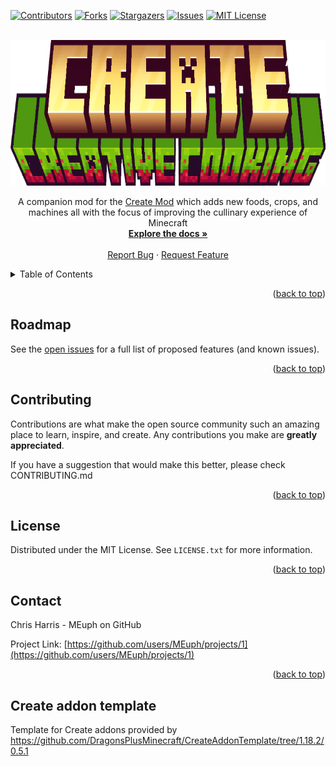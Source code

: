 <!-- Improved compatibility of back to top link: See: https://github.com/othneildrew/Best-README-Template/pull/73 -->
<a name="readme-top"></a>
<!--
*** Thanks for checking out the Best-README-Template. If you have a suggestion
*** that would make this better, please fork the repo and create a pull request
*** or simply open an issue with the tag "enhancement".
*** Don't forget to give the project a star!
*** Thanks again! Now go create something AMAZING! :D
-->



<!-- PROJECT SHIELDS -->
<!--
*** I'm using markdown "reference style" links for readability.
*** Reference links are enclosed in brackets [ ] instead of parentheses ( ).
*** See the bottom of this document for the declaration of the reference variables
*** for contributors-url, forks-url, etc. This is an optional, concise syntax you may use.
*** https://www.markdownguide.org/basic-syntax/#reference-style-links
-->
[![Contributors][contributors-shield]][contributors-url]
[![Forks][forks-shield]][forks-url]
[![Stargazers][stars-shield]][stars-url]
[![Issues][issues-shield]][issues-url]
[![MIT License][license-shield]][license-url]



<!-- PROJECT LOGO -->
<br />
<div align="center">
  <a href="https://github.com/MEuph/creative-cooking">
    <img src="src/main/resources/icon.png" alt="Logo" width="817" height="233">
  </a>
  <p align="center">
    A companion mod for the <a href="https://github.com/Creators-of-Create/Create">Create Mod</a> which adds new foods, crops, and machines all with the focus of improving the cullinary experience of Minecraft
    <br />
    <a href="https://github.com/MEuph/creative-cooking"><strong>Explore the docs »</strong></a>
    <br />
    <br />
    <a href="https://github.com/MEuph/creative-cooking/issues">Report Bug</a>
    ·
    <a href="https://github.com/MEuph/creative-cooking/issues">Request Feature</a>
  </p>
</div>



<!-- TABLE OF CONTENTS -->
<details>
  <summary>Table of Contents</summary>
  <ol>
    <li><a href="#roadmap">Roadmap</a></li>
    <li><a href="#contributing">Contributing</a></li>
    <li><a href="#license">License</a></li>
    <li><a href="#contact">Contact</a></li>
  </ol>
</details>

<p align="right">(<a href="#readme-top">back to top</a>)</p>

<!-- ROADMAP -->
## Roadmap

See the [open issues](https://github.com/MEuph/creative-cooking/issues) for a full list of proposed features (and known issues).

<p align="right">(<a href="#readme-top">back to top</a>)</p>



<!-- CONTRIBUTING -->
## Contributing

Contributions are what make the open source community such an amazing place to learn, inspire, and create. Any contributions you make are **greatly appreciated**.

If you have a suggestion that would make this better, please check CONTRIBUTING.md

<p align="right">(<a href="#readme-top">back to top</a>)</p>



<!-- LICENSE -->
## License

Distributed under the MIT License. See `LICENSE.txt` for more information.

<p align="right">(<a href="#readme-top">back to top</a>)</p>

<!-- CONTACT -->
## Contact

Chris Harris - MEuph on GitHub

Project Link: [https://github.com/users/MEuph/projects/1](https://github.com/users/MEuph/projects/1)

<p align="right">(<a href="#readme-top">back to top</a>)</p>

<!-- MARKDOWN LINKS & IMAGES -->
<!-- https://www.markdownguide.org/basic-syntax/#reference-style-links -->
[contributors-shield]: https://img.shields.io/github/contributors/MEuph/creative-cooking.svg?style=for-the-badge
[contributors-url]: https://github.com/MEuph/creative-cooking/graphs/contributors
[forks-shield]: https://img.shields.io/github/forks/MEuph/creative-cooking.svg?style=for-the-badge
[forks-url]: https://github.com/MEuph/creative-cooking/network/members
[stars-shield]: https://img.shields.io/github/stars/MEuph/creative-cooking.svg?style=for-the-badge
[stars-url]: https://github.com/MEuph/creative-cooking/stargazers
[issues-shield]: https://img.shields.io/github/issues/MEuph/creative-cooking.svg?style=for-the-badge
[issues-url]: https://github.com/MEuph/creative-cooking/issues
[license-shield]: https://img.shields.io/github/license/MEuph/creative-cooking.svg?style=for-the-badge
[license-url]: https://github.com/MEuph/creative-cooking/blob/master/LICENSE.txt
[linkedin-shield]: https://img.shields.io/badge/-LinkedIn-black.svg?style=for-the-badge&logo=linkedin&colorB=555
[linkedin-url]: https://linkedin.com/in/linkedin_username
[product-screenshot]: images/screenshot.png
[Next.js]: https://img.shields.io/badge/next.js-000000?style=for-the-badge&logo=nextdotjs&logoColor=white
[Next-url]: https://nextjs.org/
[React.js]: https://img.shields.io/badge/React-20232A?style=for-the-badge&logo=react&logoColor=61DAFB
[React-url]: https://reactjs.org/
[Vue.js]: https://img.shields.io/badge/Vue.js-35495E?style=for-the-badge&logo=vuedotjs&logoColor=4FC08D
[Vue-url]: https://vuejs.org/
[Angular.io]: https://img.shields.io/badge/Angular-DD0031?style=for-the-badge&logo=angular&logoColor=white
[Angular-url]: https://angular.io/
[Svelte.dev]: https://img.shields.io/badge/Svelte-4A4A55?style=for-the-badge&logo=svelte&logoColor=FF3E00
[Svelte-url]: https://svelte.dev/
[Laravel.com]: https://img.shields.io/badge/Laravel-FF2D20?style=for-the-badge&logo=laravel&logoColor=white
[Laravel-url]: https://laravel.com
[Bootstrap.com]: https://img.shields.io/badge/Bootstrap-563D7C?style=for-the-badge&logo=bootstrap&logoColor=white
[Bootstrap-url]: https://getbootstrap.com
[JQuery.com]: https://img.shields.io/badge/jQuery-0769AD?style=for-the-badge&logo=jquery&logoColor=white
[JQuery-url]: https://jquery.com 

## Create addon template
Template for Create addons provided by https://github.com/DragonsPlusMinecraft/CreateAddonTemplate/tree/1.18.2/0.5.1

